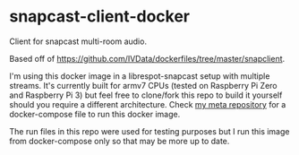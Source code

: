 # snapcast-client-docker
Client for snapcast multi-room audio.

Based off of https://github.com/IVData/dockerfiles/tree/master/snapclient.

I'm using this docker image in a librespot-snapcast setup with multiple streams.
It's currently built for armv7 CPUs (tested on Raspberry Pi Zero and Raspberry Pi 3)  but feel free to clone/fork this repo to build it yourself should you require a different architecture.
Check [my meta repository](https://github.com/ll-nick/jukebox-meta) for a docker-compose file to run this docker image.

The run files in this repo were used for testing purposes but I run this image from docker-compose only so that may be more up to date.
